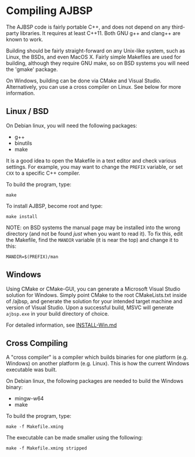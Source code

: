Compiling AJBSP
===============

The AJBSP code is fairly portable C++, and does not depend
on any third-party libraries.  It requires at least C++11.
Both GNU g++ and clang++ are known to work.

Building should be fairly straight-forward on any Unix-like
system, such as Linux, the BSDs, and even MacOS X.  Fairly
simple Makefiles are used for building, although they require
GNU make, so on BSD systems you will need the 'gmake' package.

On Windows, building can be done via CMake and Visual Studio.
Alternatively, you can use a cross compiler on Linux.  See
below for more information.


Linux / BSD
-----------

On Debian linux, you will need the following packages:

- g++
- binutils
- make

It is a good idea to open the Makefile in a text editor and
check various settings.  For example, you may want to change
the `PREFIX` variable, or set `CXX` to a specific C++ compiler.

To build the program, type:

    make

To install AJBSP, become root and type:

    make install

NOTE: on BSD systems the manual page may be installed into
the wrong directory (and not be found *just* when you want to
read it).  To fix this, edit the Makefile, find the `MANDIR`
variable (it is near the top) and change it to this:

    MANDIR=$(PREFIX)/man


Windows
-------

Using CMake or CMake-GUI, you can generate a Microsoft Visual Studio
solution for Windows.  Simply point CMake to the root CMakeLists.txt
inside of /ajbsp, and generate the solution for your intended target
machine and version of Visual Studio.  Upon a successful build,
MSVC will generate `ajbsp.exe` in your build directory of choice.

For detailed information, see [INSTALL-Win.md](INSTALL-Win.md)


Cross Compiling
---------------

A "cross compiler" is a compiler which builds binaries for
one platform (e.g. Windows) on another platform (e.g. Linux).
This is how the current Windows executable was built.

On Debian linux, the following packages are needed to build
the Windows binary:

- mingw-w64
- make

To build the program, type:

    make -f Makefile.xming

The executable can be made smaller using the following:

    make -f Makefile.xming stripped

